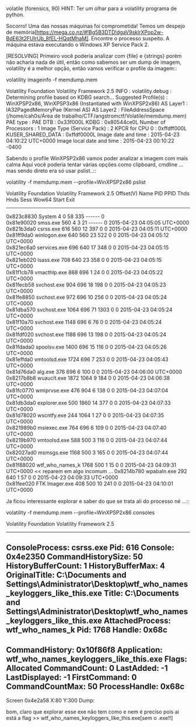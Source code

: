 volatile (forensics, 90)
HINT: Ter um olhar para a volatility programa de python.

Socorro! Uma das nossas máquinas foi comprometida! Temos um despejo de memória[https://mega.co.nz/#!Bg5B3DTD!dgaV9sklrXPop2w-BdE63t2FUIrUb_8fEL-HQqtMhaM]. Encontre o processo suspeito. A máquina estava executando o Windows XP Service Pack 2.

[RESOLVING]
Primeiro você poderia analizar com {file} e {strings} porém não acharia nada de útil, então como sabemos ser um dump de imagem, volatility é a melhor opção, então vamos verificar o profile da imagem::

volatility imageinfo -f  memdump.mem

Volatility Foundation Volatility Framework 2.5
INFO    : volatility.debug    : Determining profile based on KDBG search...
          Suggested Profile(s) : WinXPSP2x86, WinXPSP3x86 (Instantiated with WinXPSP2x86)
                     AS Layer1 : IA32PagedMemoryPae (Kernel AS)
                     AS Layer2 : FileAddressSpace (/home/cah0s/Área de trabalho/CTF/angstromctf/Volatile/memdump.mem)
                      PAE type : PAE
                           DTB : 0x33f000L
                          KDBG : 0x80544ce0L
          Number of Processors : 1
     Image Type (Service Pack) : 2
                KPCR for CPU 0 : 0xffdff000L
             KUSER_SHARED_DATA : 0xffdf0000L
           Image date and time : 2015-04-23 04:10:22 UTC+0000
     Image local date and time : 2015-04-23 00:10:22 -0400

Sabendo o profile WinXPSP2x86 vamos poder analizar a imagem com mais calma
Aqui você poderia tentar várias opções como clipboard, cmdline ... mas sendo direto era só usar pslist..::

volatility -f memdump.mem --profile=WinXPSP2x86 pslist

Volatility Foundation Volatility Framework 2.5
Offset(V)  Name                    PID   PPID   Thds     Hnds   Sess  Wow64 Start                          Exit                          
---------- -------------------- ------ ------ ------ -------- ------ ------ ------------------------------ ------------------------------
0x823c8830 System                    4      0     58      335 ------      0                                                              
0x81e90020 smss.exe                560      4      3       21 ------      0 2015-04-23 04:05:05 UTC+0000                                 
0x821b3da0 csrss.exe               616    560     12      397      0      0 2015-04-23 04:05:11 UTC+0000                                 
0x81ff9da0 winlogon.exe            640    560     23      522      0      0 2015-04-23 04:05:12 UTC+0000                                 
0x821ec6a0 services.exe            696    640     17      348      0      0 2015-04-23 04:05:15 UTC+0000                                 
0x821eb020 lsass.exe               708    640     23      358      0      0 2015-04-23 04:05:15 UTC+0000                                 
0x81f1cb78 vmacthlp.exe            868    696      1       24      0      0 2015-04-23 04:05:22 UTC+0000                                 
0x81fecb58 svchost.exe             904    696     18      198      0      0 2015-04-23 04:05:23 UTC+0000                                 
0x81fe8850 svchost.exe             972    696     10      256      0      0 2015-04-23 04:05:24 UTC+0000                                 
0x81dba570 svchost.exe            1064    696     71     1303      0      0 2015-04-23 04:05:24 UTC+0000                                 
0x81f10a70 svchost.exe            1148    696      6       76      0      0 2015-04-23 04:05:24 UTC+0000                                 
0x81fdf020 svchost.exe            1188    696     13      198      0      0 2015-04-23 04:05:24 UTC+0000                                 
0x81fdada0 spoolsv.exe            1400    696     15      116      0      0 2015-04-23 04:05:26 UTC+0000                                 
0x81effda0 vmtoolsd.exe           1724    696      7      253      0      0 2015-04-23 04:05:43 UTC+0000                                 
0x81d76da0 alg.exe                 376    696      6      100      0      0 2015-04-23 04:06:00 UTC+0000                                 
0x8217b8b8 wuauclt.exe            1872   1064      9      184      0      0 2015-04-23 04:06:38 UTC+0000                                 
0x81fc0770 wmiprvse.exe            476    904      6      138      0      0 2015-04-23 04:07:04 UTC+0000                                 
0x81db3da0 explorer.exe            500   1860     14      377      0      0 2015-04-23 04:07:33 UTC+0000                                 
0x81d78020 wscntfy.exe             244   1064      1       27      0      0 2015-04-23 04:07:35 UTC+0000                                 
0x821989b0 msiexec.exe             764    696      6      109      0      0 2015-04-23 04:07:40 UTC+0000                                 
0x8219b970 vmtoolsd.exe            588    500      3      116      0      0 2015-04-23 04:07:44 UTC+0000                                 
0x82027ad0 msmsgs.exe             1168    500      3      165      0      0 2015-04-23 04:07:44 UTC+0000                                 
0x81f88020 wtf_who_names_k        1768    500      1       15      0      0 2015-04-23 04:09:31 UTC+0000 << reparem em algo incomum ... 
0x8214b780 wpabaln.exe             292    640      1       57      0      0 2015-04-23 04:09:33 UTC+0000                                 
0x81fee020 FTK Imager.exe          408    500     10      241      0      0 2015-04-23 04:10:01 UTC+0000

Ja ficou interessante explorar e saber do que se trata ali do processo né ...::

volatility -f memdump.mem --profile=WinXPSP2x86 consoles

Volatility Foundation Volatility Framework 2.5
**************************************************
ConsoleProcess: csrss.exe Pid: 616
Console: 0x4e2350 CommandHistorySize: 50
HistoryBufferCount: 1 HistoryBufferMax: 4
OriginalTitle: C:\Documents and Settings\Administrator\Desktop\wtf_who_names_keyloggers_like_this.exe
Title: C:\Documents and Settings\Administrator\Desktop\wtf_who_names_keyloggers_like_this.exe
AttachedProcess: wtf_who_names_k Pid: 1768 Handle: 0x68c
----
CommandHistory: 0x10f86f8 Application: wtf_who_names_keyloggers_like_this.exe Flags: Allocated
CommandCount: 0 LastAdded: -1 LastDisplayed: -1
FirstCommand: 0 CommandCountMax: 50
ProcessHandle: 0x68c
----
Screen 0x4e2a58 X:80 Y:300
Dump:

bom, claro que explorar esse exe não tem como e nem é preciso pois ai está a flag >> wtf_who_names_keyloggers_like_this.exe[sem o .exe!!]